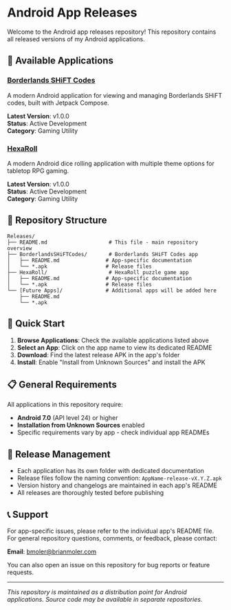# Android App Releases

Welcome to the Android app releases repository! This repository contains all released versions of my Android applications.

## 📱 Available Applications

### [Borderlands SHiFT Codes](./BorderlandsSHiFTCodes/README.md)
A modern Android application for viewing and managing Borderlands SHiFT codes, built with Jetpack Compose.

**Latest Version**: v1.0.0  
**Status**: Active Development  
**Category**: Gaming Utility

### [HexaRoll](./HexaRoll/README.md)
A modern Android dice rolling application with multiple theme options for tabletop RPG gaming.

**Latest Version**: v1.0.0  
**Status**: Active Development  
**Category**: Gaming Utility  

## 📂 Repository Structure

```
Releases/
├── README.md                    # This file - main repository overview
├── BorderlandsSHiFTCodes/       # Borderlands SHiFT Codes app
│   ├── README.md               # App-specific documentation
│   └── *.apk                   # Release files
├── HexaRoll/                    # HexaRoll puzzle game app
│   ├── README.md               # App-specific documentation
│   └── *.apk                   # Release files
└── [Future Apps]/              # Additional apps will be added here
    ├── README.md
    └── *.apk
```

## 🚀 Quick Start

1. **Browse Applications**: Check the available applications listed above
2. **Select an App**: Click on the app name to view its dedicated README
3. **Download**: Find the latest release APK in the app's folder
4. **Install**: Enable "Install from Unknown Sources" and install the APK

## 📋 General Requirements

All applications in this repository require:
- **Android 7.0** (API level 24) or higher
- **Installation from Unknown Sources** enabled
- Specific requirements vary by app - check individual app READMEs

## 🔄 Release Management

- Each application has its own folder with dedicated documentation
- Release files follow the naming convention: `AppName-release-vX.Y.Z.apk`
- Version history and changelogs are maintained in each app's README
- All releases are thoroughly tested before publishing

## 📞 Support

For app-specific issues, please refer to the individual app's README file. For general repository questions, comments, or feedback, please contact:

**Email**: bmoler@brianmoler.com

You can also open an issue on this repository for bug reports or feature requests.

---

*This repository is maintained as a distribution point for Android applications. Source code may be available in separate repositories.*

